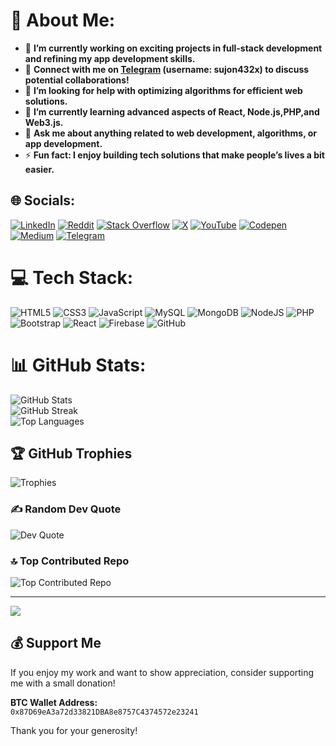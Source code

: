 # 💫 About Me:

- 🔭 **I’m currently working on exciting projects in full-stack development and refining my app development skills.**
- 👯 **Connect with me on [Telegram](https://t.me/suj0n-4u) (username: **sujon432x**) to discuss potential collaborations!**
- 🤝 **I’m looking for help with optimizing algorithms for efficient web solutions.**
- 🌱 **I’m currently learning advanced aspects of React, Node.js,PHP,and Web3.js.**
- 💬 **Ask me about anything related to web development, algorithms, or app development.**
- ⚡ **Fun fact: I enjoy building tech solutions that make people’s lives a bit easier.**

## 🌐 Socials:
[![LinkedIn](https://img.shields.io/badge/LinkedIn-%230077B5.svg?logo=linkedin&logoColor=white)](https://linkedin.com/in/sujon432x) 
[![Reddit](https://img.shields.io/badge/Reddit-%23FF4500.svg?logo=Reddit&logoColor=white)](https://reddit.com/user/sujon432x) 
[![Stack Overflow](https://img.shields.io/badge/-Stackoverflow-FE7A16?logo=stack-overflow&logoColor=white)](https://stackoverflow.com/users/sujon432x) 
[![X](https://img.shields.io/badge/X-black.svg?logo=X&logoColor=white)](https://x.com/sujon432x) 
[![YouTube](https://img.shields.io/badge/YouTube-%23FF0000.svg?logo=YouTube&logoColor=white)](https://youtube.com/@freedom369_4u) 
[![Codepen](https://img.shields.io/badge/Codepen-000000?style=for-the-badge&logo=codepen&logoColor=white)](https://codepen.io/sujon432x) 
[![Medium](https://img.shields.io/badge/Medium-%23000000.svg?logo=medium&logoColor=white)](https://medium.com/@sujon432x)
[![Telegram](https://img.shields.io/badge/Telegram-%232CA5E0.svg?logo=telegram&logoColor=white)](https://t.me/Freedom369_4u)

# 💻 Tech Stack:
![HTML5](https://img.shields.io/badge/html5-%23E34F26.svg?style=for-the-badge&logo=html5&logoColor=white) 
![CSS3](https://img.shields.io/badge/css3-%231572B6.svg?style=for-the-badge&logo=css3&logoColor=white) 
![JavaScript](https://img.shields.io/badge/javascript-%23323330.svg?style=for-the-badge&logo=javascript&logoColor=%23F7DF1E) 
![MySQL](https://img.shields.io/badge/mysql-4479A1.svg?style=for-the-badge&logo=mysql&logoColor=white) 
![MongoDB](https://img.shields.io/badge/mongoDB-%2347A248.svg?style=for-the-badge&logo=mongoDB&logoColor=white) 
![NodeJS](https://img.shields.io/badge/node.js-6DA55F?style=for-the-badge&logo=node.js&logoColor=white) 
![PHP](https://img.shields.io/badge/php-%23777BB4.svg?style=for-the-badge&logo=php&logoColor=white) 
![Bootstrap](https://img.shields.io/badge/bootstrap-%238511FA.svg?style=for-the-badge&logo=bootstrap&logoColor=white) 
![React](https://img.shields.io/badge/react-%2320232a.svg?style=for-the-badge&logo=react&logoColor=%2361DAFB) 
![Firebase](https://img.shields.io/badge/firebase-%23039BE5.svg?style=for-the-badge&logo=firebase) 
![GitHub](https://img.shields.io/badge/github-%23121011.svg?style=for-the-badge&logo=github&logoColor=white) 

# 📊 GitHub Stats:
![GitHub Stats](https://github-readme-stats.vercel.app/api?username=sujon432x&theme=dark&hide_border=false&include_all_commits=true&count_private=true)<br/>
![GitHub Streak](https://github-readme-streak-stats.herokuapp.com/?user=sujon432x&theme=dark&hide_border=false)<br/>
![Top Languages](https://github-readme-stats.vercel.app/api/top-langs/?username=sujon432x&theme=dark&hide_border=false&include_all_commits=true&count_private=true&layout=compact)

## 🏆 GitHub Trophies
![Trophies](https://github-profile-trophy.vercel.app/?username=sujon432x&theme=radical&no-frame=false&no-bg=true&margin-w=4)

### ✍️ Random Dev Quote
![Dev Quote](https://quotes-github-readme.vercel.app/api?type=horizontal&theme=radical)

### 🔝 Top Contributed Repo
![Top Contributed Repo](https://github-contributor-stats.vercel.app/api?username=sujo432x&limit=5&theme=dark&combine_all_yearly_contributions=true)

---
[![](https://visitcount.itsvg.in/api?id=sujon432x&icon=0&color=0)](https://visitcount.itsvg.in)

## 💰 Support Me

If you enjoy my work and want to show appreciation, consider supporting me with a small donation!

**BTC Wallet Address:**  
`0x87D69eA3a72d33821DBA8e8757C4374572e23241`

Thank you for your generosity!

